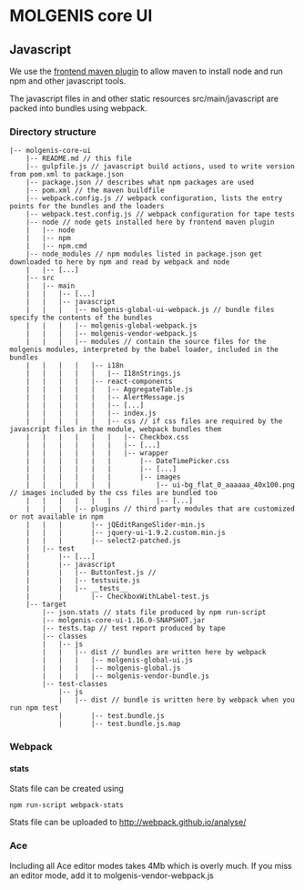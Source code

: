 # MOLGENIS core UI

## Javascript
We use the [frontend maven plugin](https://github.com/eirslett/frontend-maven-plugin)
to allow maven to install node and run npm and other javascript tools.

The javascript files in and other static resources src/main/javascript are packed into bundles using webpack.

### Directory structure
```
|-- molgenis-core-ui
    |-- README.md // this file
    |-- gulpfile.js // javascript build actions, used to write version from pom.xml to package.json
    |-- package.json // describes what npm packages are used
    |-- pom.xml // the maven buildfile
    |-- webpack.config.js // webpack configuration, lists the entry points for the bundles and the loaders
    |-- webpack.test.config.js // webpack configuration for tape tests
    |-- node // node gets installed here by frontend maven plugin
    |   |-- node
    |   |-- npm
    |   |-- npm.cmd
    |-- node_modules // npm modules listed in package.json get downloaded to here by npm and read by webpack and node
    |   |-- [...]
    |-- src
    |   |-- main
    |   |   |-- [...]
    |   |   |-- javascript
    |   |   |   |-- molgenis-global-ui-webpack.js // bundle files specify the contents of the bundles
    |   |   |   |-- molgenis-global-webpack.js
    |   |   |   |-- molgenis-vendor-webpack.js
    |   |   |   |-- modules // contain the source files for the molgenis modules, interpreted by the babel loader, included in the bundles
    |   |   |   |   |-- i18n
    |   |   |   |   |   |-- I18nStrings.js
    |   |   |   |   |-- react-components
    |   |   |   |   |   |-- AggregateTable.js
    |   |   |   |   |   |-- AlertMessage.js
    |   |   |   |   |   |-- [...]
    |   |   |   |   |   |-- index.js
    |   |   |   |   |   |-- css // if css files are required by the javascript files in the module, webpack bundles them
    |   |   |   |   |   |   |-- Checkbox.css
    |   |   |   |   |   |   |-- [...]
    |   |   |   |   |   |   |-- wrapper
    |   |   |   |   |   |       |-- DateTimePicker.css
    |   |   |   |   |   |       |-- [...]
    |   |   |   |   |   |       |-- images
    |   |   |   |   |   |           |-- ui-bg_flat_0_aaaaaa_40x100.png // images included by the css files are bundled too
    |   |   |   |   |   |           |-- [...]
    |   |   |   |-- plugins // third party modules that are customized or not available in npm
    |   |   |       |-- jQEditRangeSlider-min.js 
    |   |   |       |-- jquery-ui-1.9.2.custom.min.js
    |   |   |       |-- select2-patched.js
    |   |-- test
    |       |-- [...]
    |       |-- javascript
    |       |   |-- ButtonTest.js // 
    |       |   |-- testsuite.js
    |       |   |-- __tests__
    |       |       |-- CheckboxWithLabel-test.js
    |-- target
        |-- json.stats // stats file produced by npm run-script 
        |-- molgenis-core-ui-1.16.0-SNAPSHOT.jar
        |-- tests.tap // test report produced by tape
        |-- classes
        |   |-- js
        |   |   |-- dist // bundles are written here by webpack
        |   |   |   |-- molgenis-global-ui.js
        |   |   |   |-- molgenis-global.js
        |   |   |   |-- molgenis-vendor-bundle.js
        |-- test-classes
            |-- js
            |   |-- dist // bundle is written here by webpack when you run npm test
            |       |-- test.bundle.js
            |       |-- test.bundle.js.map
```
 
### Webpack

#### stats
Stats file can be created using

    npm run-script webpack-stats

Stats file can be uploaded to http://webpack.github.io/analyse/


### Ace
Including all Ace editor modes takes 4Mb which is overly much.
If you miss an editor mode, add it to molgenis-vendor-webpack.js